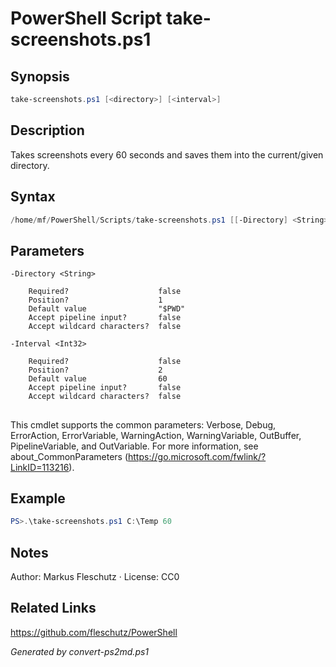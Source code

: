 # PowerShell Script take-screenshots.ps1

## Synopsis
```powershell
take-screenshots.ps1 [<directory>] [<interval>]
```

## Description
Takes screenshots every 60 seconds and saves them into the current/given directory.

## Syntax
```powershell
/home/mf/PowerShell/Scripts/take-screenshots.ps1 [[-Directory] <String>] [[-Interval] <Int32>] [<CommonParameters>]
```

## Parameters

```
-Directory <String>
    
    Required?                    false
    Position?                    1
    Default value                "$PWD"
    Accept pipeline input?       false
    Accept wildcard characters?  false
```

```
-Interval <Int32>
    
    Required?                    false
    Position?                    2
    Default value                60
    Accept pipeline input?       false
    Accept wildcard characters?  false
```
## <CommonParameters>
This cmdlet supports the common parameters: Verbose, Debug, ErrorAction, ErrorVariable, WarningAction, WarningVariable, OutBuffer, PipelineVariable, and OutVariable. For more information, see about_CommonParameters (https://go.microsoft.com/fwlink/?LinkID=113216).

## Example
```powershell
PS>.\take-screenshots.ps1 C:\Temp 60
```


## Notes
Author: Markus Fleschutz · License: CC0

## Related Links
https://github.com/fleschutz/PowerShell

*Generated by convert-ps2md.ps1*
